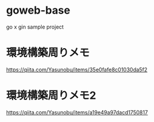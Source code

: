 # goweb-base
go x gin sample project 

# 環境構築周りメモ
https://qiita.com/Yasunobu/items/35e0fafe8c01030da5f2
# 環境構築周りメモ2
https://qiita.com/Yasunobu/items/a19e49a97dacd1750817
